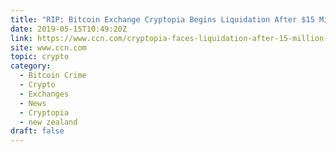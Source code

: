```yaml
---
title: "RIP: Bitcoin Exchange Cryptopia Begins Liquidation After $15 Million Hacking"
date: 2019-05-15T10:49:20Z
link: https://www.ccn.com/cryptopia-faces-liquidation-after-15-million-hacking?utm_medium=RSS&utm_source=hune
site: www.ccn.com
topic: crypto
category:
  - Bitcoin Crime
  - Crypto
  - Exchanges
  - News
  - Cryptopia
  - new zealand
draft: false
---
```

